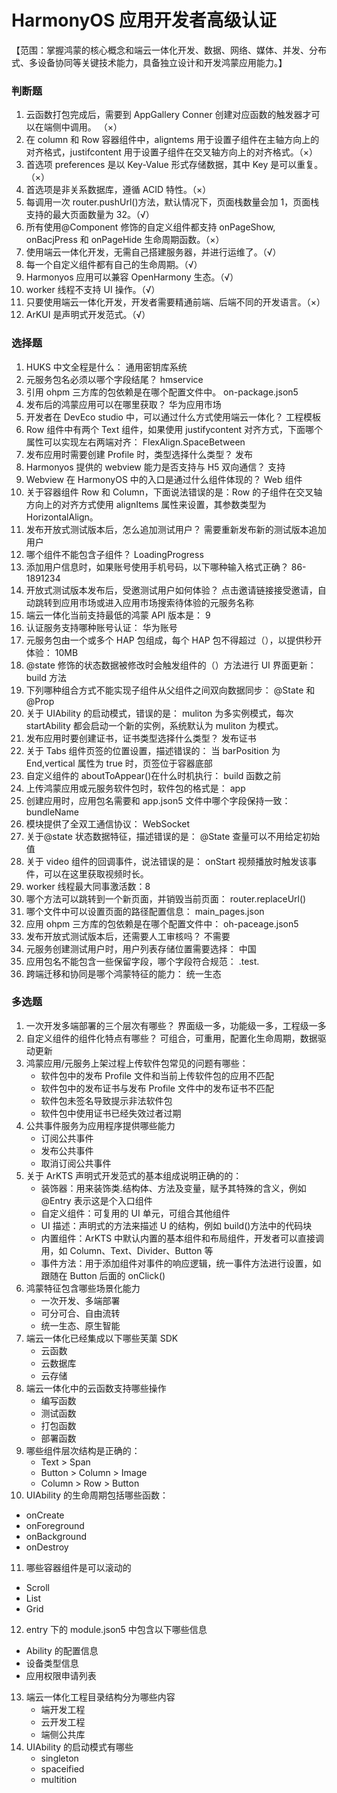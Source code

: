 # HarmonyOS 应用开发者高级认证

【范围：掌握鸿蒙的核心概念和端云一体化开发、数据、网络、媒体、并发、分布式、多设备协同等关键技术能力，具备独立设计和开发鸿蒙应用能力。】

### 判断题

1. 云函数打包完成后，需要到 AppGallery Conner 创建对应函数的触发器才可以在端侧中调用。 （×）
2. 在 column 和 Row 容器组件中，aligntems 用于设置子组件在主轴方向上的对齐格式，justifcontent 用于设置子组件在交叉轴方向上的对齐格式。（×）
3. 首选项 preferences 是以 Key-Value 形式存储数据，其中 Key 是可以重复。（×）
4. 首选项是非关系数据库，遵循 ACID 特性。（×）
5. 每调用一次 router.pushUrl()方法，默认情况下，页面栈数量会加 1，页面栈支持的最大页面数量为 32。（√）
6. 所有使用@Component 修饰的自定义组件都支持 onPageShow, onBacjPress 和 onPageHide 生命周期函数。（×）
7. 使用端云一体化开发，无需自己搭建服务器，并进行运维了。（√）
8. 每一个自定义组件都有自己的生命周期。（√）
9. Harmonyos 应用可以兼容 OpenHarmony 生态。（√）
10. worker 线程不支持 UI 操作。（√）
11. 只要使用端云一体化开发，开发者需要精通前端、后端不同的开发语言。（×）
12. ArKUI 是声明式开发范式。（√）

### 选择题

1. HUKS 中文全程是什么： 通用密钥库系统
2. 元服务包名必须以哪个字段结尾？ hmservice
3. 引用 ohpm 三方库的包依赖是在哪个配置文件中。 on-package.json5
4. 发布后的鸿蒙应用可以在哪里获取？ 华为应用市场
5. 开发者在 DevEco studio 中，可以通过什么方式使用端云一体化？ 工程模板
6. Row 组件中有两个 Text 组件，如果使用 justifycontent 对齐方式，下面哪个属性可以实现左右两端对齐： FlexAlign.SpaceBetween
7. 发布应用时需要创建 Profile 时，类型选择什么类型？ 发布
8. Harmonyos 提供的 webview 能力是否支持与 H5 双向通信？ 支持
9. Webview 在 HarmonyOS 中的入口是通过什么组件体现的？ Web 组件
10. 关于容器组件 Row 和 Column，下面说法错误的是：Row 的子组件在交叉轴方向上的对齐方式使用 alignItems 属性来设置，其参数类型为 HorizontalAlign。
11. 发布开放式测试版本后，怎么追加测试用户？ 需要重新发布新的测试版本追加用户
12. 哪个组件不能包含子组件？ LoadingProgress
13. 添加用户信息时，如果账号使用手机号码，以下哪种输入格式正确？ 86-1891234
14. 开放式测试版本发布后，受邀测试用户如何体验？ 点击邀请链接接受邀请，自动跳转到应用市场或进入应用市场搜索待体验的元服务名称
15. 端云一体化当前支持最低的鸿蒙 API 版本是： 9
16. 认证服务支持哪种账号认证： 华为账号
17. 元服务包由一个或多个 HAP 包组成，每个 HAP 包不得超过（），以提供秒开体验： 10MB
18. @state 修饰的状态数据被修改时会触发组件的（）方法进行 UI 界面更新：build 方法
19. 下列哪种组合方式不能实现子组件从父组件之间双向数据同步： @State 和 @Prop
20. 关于 UIAbility 的启动模式，错误的是： muliton 为多实例模式，每次 startAbility 都会启动一个新的实例，系统默认为 muliton 为模式。
21. 发布应用时要创建证书，证书类型选择什么类型？ 发布证书
22. 关于 Tabs 组件页签的位置设置，描述错误的： 当 barPosition 为 End,vertical 属性为 true 时，页签位于容器底部
23. 自定义组件的 aboutToAppear()在什么时机执行： build 函数之前
24. 上传鸿蒙应用或元服务软件包时，软件包的格式是： app
25. 创建应用时，应用包名需要和 app.json5 文件中哪个字段保持一致： bundleName
26. 模块提供了全双工通信协议： WebSocket
27. 关于@state 状态数据特征，描述错误的是： @State 查量可以不用给定初始值
28. 关于 video 组件的回调事件，说法错误的是： onStart 视频播放时触发该事件，可以在这里获取视频时长。
29. worker 线程最大同事激活数：8
30. 哪个方法可以跳转到一个新页面，并销毁当前页面： router.replaceUrl()
31. 哪个文件中可以设置页面的路径配置信息： main_pages.json
32. 应用 ohpm 三方库的包依赖是在哪个配置文件中： oh-paceage.json5
33. 发布开放式测试版本后，还需要人工审核吗？ 不需要
34. 元服务创建测试用户时，用户列表存储位置需要选择： 中国
35. 应用包名不能包含一些保留字段，哪个字段符合规范： .test.
36. 跨端迁移和协同是哪个鸿蒙特征的能力： 统一生态

### 多选题

1. 一次开发多端部署的三个层次有哪些？ 界面级一多，功能级一多，工程级一多
2. 自定义组件的组件化特点有哪些？ 可组合，可重用，配置化生命周期，数据驱动更新
3. 鸿蒙应用/元服务上架过程上传软件包常见的问题有哪些：
   - 软件包中的发布 Profile 文件和当前上传软件包的应用不匹配
   - 软件包中的发布证书与发布 Profile 文件中的发布证书不匹配
   - 软件包未签名导致提示非法软件包
   - 软件包中使用证书已经失效过者过期
4. 公共事件服务为应用程序提供哪些能力
   - 订阅公共事件
   - 发布公共事件
   - 取消订阅公共事件
5. 关于 ArKTS 声明式开发范式的基本组成说明正确的的：
   - 装饰器：用来装饰类.结构体、方法及变量，赋予其特殊的含义，例如@Entry 表示这是个入口组件
   - 自定义组件：可复用的 UI 单元，可组合其他组件
   - UI 描述：声明式的方法来描述 U 的结构，例如 build()方法中的代码块
   - 内置组件：ArKTS 中默认内置的基本组件和布局组件，开发者可以直接调用，如 Column、Text、Divider、Button 等
   - 事件方法：用于添加组件对事件的响应逻辑，统一事件方法进行设置，如跟随在 Button 后面的 onClick()
6. 鸿蒙特征包含哪些场景化能力
   - 一次开发、多端部署
   - 可分可合、自由流转
   - 统一生态、原生智能
7. 端云一体化已经集成以下哪些芙蕖 SDK
   - 云函数
   - 云数据库
   - 云存储
8. 端云一体化中的云函数支持哪些操作
   - 编写函数
   - 测试函数
   - 打包函数
   - 部署函数
9. 哪些组件层次结构是正确的：
   - Text > Span
   - Button > Column > Image
   - Column > Row > Button
10. UIAbility 的生命周期包括哪些函数：

- onCreate
- onForeground
- onBackground
- onDestroy

11. 哪些容器组件是可以滚动的

- Scroll
- List
- Grid

12. entry 下的 module.json5 中包含以下哪些信息

- Ability 的配置信息
- 设备类型信息
- 应用权限申请列表

13. 端云一体化工程目录结构分为哪些内容
    - 端开发工程
    - 云开发工程
    - 端侧公共库
14. UIAbility 的启动模式有哪些
    - singleton
    - spaceified
    - multition
